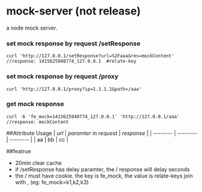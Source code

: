 mock-server (not release)
===========

a node mock server.

### set mock response by request /setResponse
```
curl 'http://127.0.0.1/setResponse?url=%2Faaa&res=mockContent'
//response: 1415625948774_127.0.0.1  #relate-key
```

### set mock response by request /proxy
```
curl 'http://127.0.0.1/proxy?ip=1.1.1.1&path=/aaa'
```

### get mock response
```
curl -b 'fe_mock=1415625948774_127.0.0.1' 'http://127.0.0.1/aaa'
//response: mockContent
```

##Attribute Usage
| *url* | *paramter in request* | *response* |
| -------- | -------- | -------- |
| aa | bb | cc |

##featrue
* 20min clear cache
* if /setResponse has delay paramter, the / response will delay seconds
* the / must have cookie. the key is fe_mock, the value is relate-keys join with , (eg: fe_mock=k1,k2,k3)

